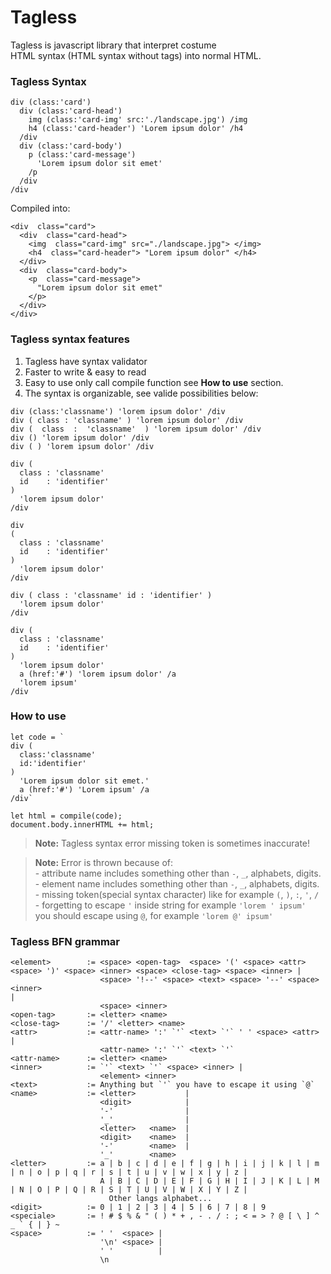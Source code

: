 # Tagless
Tagless is javascript library that interpret costume <br>
HTML syntax (HTML syntax without tags) into normal HTML.

### Tagless Syntax 
```
div (class:'card') 
  div (class:'card-head') 
    img (class:'card-img' src:'./landscape.jpg') /img
    h4 (class:'card-header') 'Lorem ipsum dolor' /h4
  /div
  div (class:'card-body') 
    p (class:'card-message') 
      'Lorem ipsum dolor sit emet'
    /p
  /div
/div
```

Compiled into:

```
<div  class="card"> 
  <div  class="card-head"> 
    <img  class="card-img" src="./landscape.jpg"> </img>
    <h4  class="card-header"> "Lorem ipsum dolor" </h4>
  </div>
  <div  class="card-body"> 
    <p  class="card-message"> 
      "Lorem ipsum dolor sit emet"
    </p>
  </div>
</div>
```

### Tagless syntax features
1. Tagless have syntax validator
2. Faster to write & easy to read 
3. Easy to use only call compile function see **How to use** section. 
4. The syntax is organizable, see valide possibilities below:

```
div (class:'classname') 'lorem ipsum dolor' /div
div ( class : 'classname' ) 'lorem ipsum dolor' /div
div (  class  :  'classname'  ) 'lorem ipsum dolor' /div
div () 'lorem ipsum dolor' /div
div ( ) 'lorem ipsum dolor' /div
```

```
div ( 
  class : 'classname' 
  id    : 'identifier'
) 
  'lorem ipsum dolor' 
/div
```

```
div 
( 
  class : 'classname' 
  id    : 'identifier'
) 
  'lorem ipsum dolor' 
/div
```

```
div ( class : 'classname' id : 'identifier' ) 
  'lorem ipsum dolor' 
/div
```

```
div ( 
  class : 'classname' 
  id    : 'identifier'
) 
  'lorem ipsum dolor' 
  a (href:'#') 'lorem ipsum dolor' /a
  'lorem ipsum'
/div
```

### How to use
```
let code = `
div ( 
  class:'classname' 
  id:'identifier' 
) 
  'Lorem ipsum dolor sit emet.' 
  a (href:'#') 'Lorem ipsum' /a 
/div`

let html = compile(code);
document.body.innerHTML += html;
```

> **Note:**
> Tagless syntax error missing token is sometimes inaccurate!

> **Note:**
> Error is thrown because of:<br>
> \- attribute name includes something other than `-`, `_`, alphabets, digits.<br>
> \- element name includes something other than `-`, `_`, alphabets, digits.<br>
> \- missing token(special syntax character) like for example `(`, `)`, `:`, `'`, `/`<br>
> \- forgetting to escape `'` inside string for example `'lorem ' ipsum'`<br>
> you should escape using `@`, for example `'lorem @' ipsum'`


### Tagless BFN grammar 
```
<element>        := <space> <open-tag>  <space> '(' <space> <attr> <space> ')' <space> <inner> <space> <close-tag> <space> <inner> | 
                    <space> '!--' <space> <text> <space> '--' <space> <inner>                                                                     | 
                    <space> <inner>
<open-tag>       := <letter> <name> 
<close-tag>      := '/' <letter> <name>
<attr>           := <attr-name> ':' `'` <text> `'` ' ' <space> <attr> | 
                    <attr-name> ':' `'` <text> `'`
<attr-name>      := <letter> <name>
<inner>          := `'` <text> `'` <space> <inner> |
                    <element> <inner> 
<text>           := Anything but `'` you have to escape it using `@`
<name>           := <letter>           | 
                    <digit>            | 
                    '-'                | 
                    '_'                | 
                    <letter>   <name>  | 
                    <digit>    <name>  | 
                    '-'        <name>  | 
                    '_'        <name>  
<letter>         := a | b | c | d | e | f | g | h | i | j | k | l | m | n | o | p | q | r | s | t | u | v | w | x | y | z |
                    A | B | C | D | E | F | G | H | I | J | K | L | M | N | O | P | Q | R | S | T | U | V | W | X | Y | Z |
                      Other langs alphabet...
<digit>          := 0 | 1 | 2 | 3 | 4 | 5 | 6 | 7 | 8 | 9
<speciale>       := ! # $ % & " ( ) * + , - . / : ; < = > ? @ [ \ ] ^ _ ` { | } ~
<space>          := ' '  <space> | 
                    '\n' <space> | 
                    ' '          | 
                    \n
```
  


  
  
  
  
  
  
  
  
  
  
